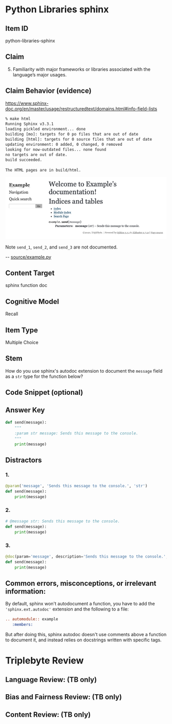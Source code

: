 # Python Libraries sphinx

## Item ID
python-libraries-sphinx

## Claim
5. Familiarity with major frameworks or libraries associated with the language’s major usages.

## Claim Behavior (evidence)
https://www.sphinx-doc.org/en/master/usage/restructuredtext/domains.html#info-field-lists


    % make html
    Running Sphinx v3.3.1
    loading pickled environment... done
    building [mo]: targets for 0 po files that are out of date
    building [html]: targets for 0 source files that are out of date
    updating environment: 0 added, 0 changed, 0 removed
    looking for now-outdated files... none found
    no targets are out of date.
    build succeeded.
    
    The HTML pages are in build/html.
![screen shot of html](./ScreenShot.png)

Note `send_1`, `send_2`, and `send_3` are not documented.

-- [source/example.py](source/example.py)

## Content Target
sphinx function doc

## Cognitive Model
Recall

## Item Type
Multiple Choice

## Stem
How do you use sphinx's autodoc extension to document the `message` field as a `str` type for the function below?

## Code Snippet (optional)


## Answer Key
```python
def send(message):
    """
    :param str message: Sends this message to the console.
    """
    print(message)
```


## Distractors
### 1.
```python
@param('message', 'Sends this message to the console.', 'str')
def send(message):
    print(message)
```

### 2.
```python
# @message str: Sends this message to the console.
def send(message):
    print(message)
```

### 3.
```python
@doc(param='message', description='Sends this message to the console.', type='str')
def send(message):
    print(message)
```


## Common errors, misconceptions, or irrelevant information:

By default, sphinx won't autodocument a function, you have to add the `'sphinx.ext.autodoc'` extension and the following to a file:
```rst
.. automodule:: example
   :members:
```

But after doing this, sphinx autodoc doesn't use comments above a function to document it, and instead relies on docstrings written with specific tags.

# Triplebyte Review


## Language Review: (TB only)


## Bias and Fairness Review: (TB only)


## Content Review: (TB only)


